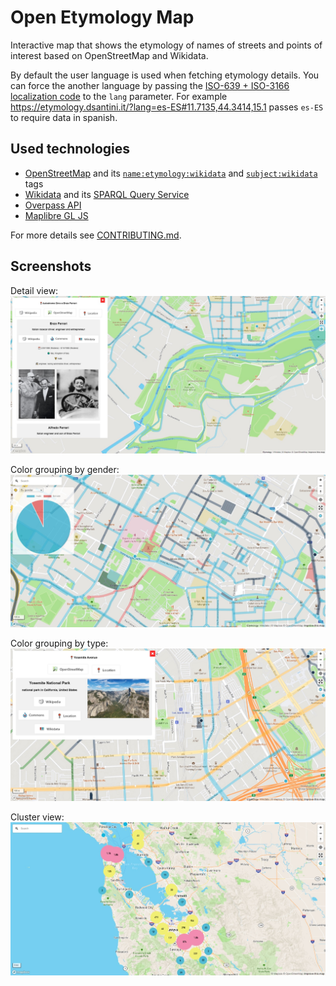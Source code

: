 # Open Etymology Map

Interactive map that shows the etymology of names of streets and points of interest based on OpenStreetMap and Wikidata.

By default the user language is used when fetching etymology details.
You can force the another language by passing the [ISO-639 + ISO-3166 localization code](http://www.lingoes.net/en/translator/langcode.htm) to the `lang` parameter.
For example https://etymology.dsantini.it/?lang=es-ES#11.7135,44.3414,15.1 passes `es-ES` to require data in spanish.

## Used technologies

- [OpenStreetMap](https://www.openstreetmap.org/about) and its [`name:etymology:wikidata`](https://wiki.openstreetmap.org/wiki/Key:name:etymology:wikidata) and [`subject:wikidata`](https://wiki.openstreetmap.org/wiki/Key:subject) tags
- [Wikidata](https://www.wikidata.org/wiki/Wikidata:Introduction) and its [SPARQL Query Service](https://www.wikidata.org/wiki/Wikidata:SPARQL_query_service)
- [Overpass API](https://wiki.openstreetmap.org/wiki/Overpass_API)
- [Maplibre GL JS](https://maplibre.org/maplibre-gl-js-docs/api/)

For more details see [CONTRIBUTING.md](CONTRIBUTING.md).

## Screenshots
Detail view:
[![Detail view](screenshots/blue.jpeg)](https://etymology.dsantini.it/#11.71,44.3415,15,blu)

Color grouping by gender:
[![Color grouping by gender](screenshots/by_gender.jpeg)](https://etymology.dsantini.it/?colorScheme=gender#11.7088,44.3538,15,gender)

Color grouping by type:
[![Color grouping by type](screenshots/by_type.jpeg)](https://etymology.dsantini.it/?colorScheme=type#-121.904,37.3287,15.1,type)

Cluster view:
[![Cluster view](screenshots/clusters.jpeg)](https://etymology.dsantini.it/#-122.0721,37.5315,9,blue)
